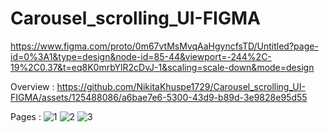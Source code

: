 # Carousel_scrolling_UI-FIGMA
https://www.figma.com/proto/0m67vtMsMvqAaHgyncfsTD/Untitled?page-id=0%3A1&type=design&node-id=85-44&viewport=-244%2C-19%2C0.37&t=eq8K0mrbYlR2cDvJ-1&scaling=scale-down&mode=design

Overview :
https://github.com/NikitaKhuspe1729/Carousel_scrolling_UI-FIGMA/assets/125488086/a6bae7e6-5300-43d9-b89d-3e9828e95d55


Pages :
![1](https://github.com/NikitaKhuspe1729/Carousel_scrolling_UI-FIGMA/assets/125488086/1c6d84f1-24e3-4247-8a6f-c17e1c1e3feb)
![2](https://github.com/NikitaKhuspe1729/Carousel_scrolling_UI-FIGMA/assets/125488086/cb086271-ecbe-4355-a5a3-42b1c5b67b68)
![3](https://github.com/NikitaKhuspe1729/Carousel_scrolling_UI-FIGMA/assets/125488086/a7ce2ead-7718-4687-940e-81d8d33d6b32)


